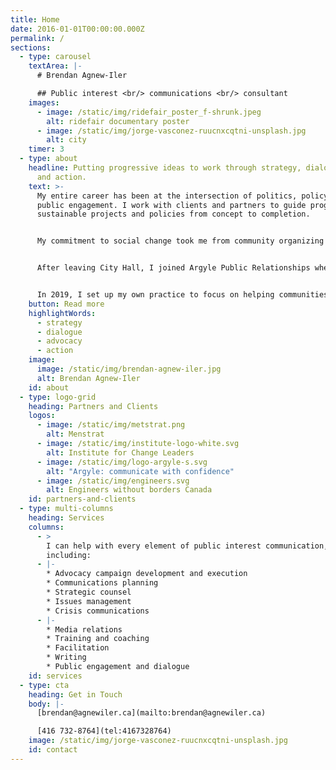 ```yaml
---
title: Home
date: 2016-01-01T00:00:00.000Z
permalink: /
sections:
  - type: carousel
    textArea: |-
      # Brendan Agnew-Iler

      ## Public interest <br/> communications <br/> consultant
    images:
      - image: /static/img/ridefair_poster_f-shrunk.jpeg
        alt: ridefair documentary poster
      - image: /static/img/jorge-vasconez-ruucnxcqtni-unsplash.jpg
        alt: city
    timer: 3
  - type: about
    headline: Putting progressive ideas to work through strategy, dialogue, advocacy
      and action.
    text: >-
      My entire career has been at the intersection of politics, policy, and
      public engagement. I work with clients and partners to guide progressive,
      sustainable projects and policies from concept to completion.


      My commitment to social change took me from community organizing to Toronto City Hall where I served as press secretary and senior advisor to Toronto Mayor David Miller. I saw first-hand how the biggest challenges policies and projects faced were misunderstanding and poor communication.


      After leaving City Hall, I joined Argyle Public Relationships where I worked on high-profile public issues such as transit investment and expansion, carbon pricing, science education, childcare, anti-racism, climate change, and public health. 


      In 2019, I set up my own practice to focus on helping communities and movements advocate for progressive and sustainable change.
    button: Read more
    highlightWords:
      - strategy
      - dialogue
      - advocacy
      - action
    image:
      image: /static/img/brendan-agnew-iler.jpg
      alt: Brendan Agnew-Iler
    id: about
  - type: logo-grid
    heading: Partners and Clients
    logos:
      - image: /static/img/metstrat.png
        alt: Menstrat
      - image: /static/img/institute-logo-white.svg
        alt: Institute for Change Leaders
      - image: /static/img/logo-argyle-s.svg
        alt: "Argyle: communicate with confidence"
      - image: /static/img/engineers.svg
        alt: Engineers without borders Canada
    id: partners-and-clients
  - type: multi-columns
    heading: Services
    columns:
      - >
        I can help with every element of public interest communication,
        including:
      - |-
        * Advocacy campaign development and execution
        * Communications planning
        * Strategic counsel
        * Issues management 
        * Crisis communications
      - |-
        * Media relations
        * Training and coaching
        * Facilitation
        * Writing
        * Public engagement and dialogue
    id: services
  - type: cta
    heading: Get in Touch
    body: |-
      [brendan@agnewiler.ca](mailto:brendan@agnewiler.ca)

      [416 732-8764](tel:4167328764)
    image: /static/img/jorge-vasconez-ruucnxcqtni-unsplash.jpg
    id: contact
---
```

